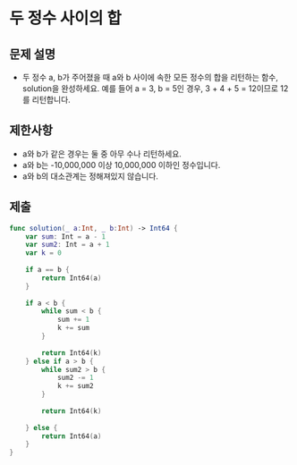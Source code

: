 # 두 정수 사이의 합
## 문제 설명
- 두 정수 a, b가 주어졌을 때 a와 b 사이에 속한 모든 정수의 합을 리턴하는 함수, solution을 완성하세요.
예를 들어 a = 3, b = 5인 경우, 3 + 4 + 5 = 12이므로 12를 리턴합니다. 

## 제한사항
- a와 b가 같은 경우는 둘 중 아무 수나 리턴하세요.
- a와 b는 -10,000,000 이상 10,000,000 이하인 정수입니다.
- a와 b의 대소관계는 정해져있지 않습니다.


## 제출

```swift
func solution(_ a:Int, _ b:Int) -> Int64 {
    var sum: Int = a - 1
    var sum2: Int = a + 1
    var k = 0
    
    if a == b {
        return Int64(a)
    }
    
    if a < b {
        while sum < b {
            sum += 1
            k += sum
        }
        
        return Int64(k)
    } else if a > b {
        while sum2 > b {
            sum2 -= 1
            k += sum2
        }
        
        return Int64(k)
        
    } else {
        return Int64(a)
    }
}
```

